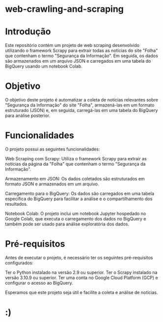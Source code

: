 # web-crawling-and-scraping

# Introdução

Este repositório contém um projeto de web scraping desenvolvido utilizando o framework Scrapy para extrair todas as notícias do site "Folha" que contenham o termo "Segurança da Informação". Em seguida, os dados são armazenados em um arquivo JSON e carregados em uma tabela do BigQuery usando um notebook Colab.

# Objetivo

O objetivo deste projeto é automatizar a coleta de notícias relevantes sobre "Segurança da Informação" do site "Folha", armazená-las em um formato estruturado (JSON) e, em seguida, carregá-las em uma tabela do BigQuery para análise posterior.

# Funcionalidades

O projeto possui as seguintes funcionalidades:

Web Scraping com Scrapy: Utiliza o framework Scrapy para extrair as notícias da página da "Folha" que contenham o termo "Segurança da Informação".

Armazenamento em JSON: Os dados coletados são estruturados em formato JSON e armazenados em um arquivo.

Carregamento para o BigQuery: Os dados são carregados em uma tabela específica do BigQuery para facilitar a análise e o compartilhamento dos resultados.

Notebook Colab: O projeto inclui um notebook Jupyter hospedado no Google Colab, que executa o carregamento dos dados no BigQuery e também pode ser usado para análise exploratória dos dados.

# Pré-requisitos

Antes de executar o projeto, é necessário ter os seguintes pré-requisitos configurados:

Ter o Python instalado na versão 2.9 ou superior.
Ter o Scrapy instalado na versão 3.10.9 ou superior.
Ter uma conta no Google Cloud Platform (GCP) e configurar o acesso ao BigQuery.

Esperamos que este projeto seja útil e facilite a coleta e análise de notícias. 
# :) 
